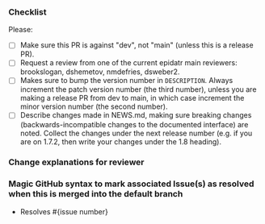 ### Checklist

Please:

- [ ] Make sure this PR is against "dev", not "main" (unless this is a release
      PR).
- [ ] Request a review from one of the current epidatr main reviewers:
      brookslogan, dshemetov, nmdefries, dsweber2.
- [ ] Makes sure to bump the version number in `DESCRIPTION`. Always increment
      the patch version number (the third number), unless you are making a
      release PR from dev to main, in which case increment the minor version
      number (the second number).
- [ ] Describe changes made in NEWS.md, making sure breaking changes
      (backwards-incompatible changes to the documented interface) are noted.
      Collect the changes under the next release number (e.g. if you are on
      1.7.2, then write your changes under the 1.8 heading).

### Change explanations for reviewer

### Magic GitHub syntax to mark associated Issue(s) as resolved when this is merged into the default branch

- Resolves #{issue number}
